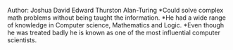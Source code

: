 Author: Joshua David Edward Thurston
Alan-Turing
*Could solve complex math problems without being taught the information.
*He had a wide range of knowledge in Computer science, Mathematics and Logic.
*Even though he was treated badly he is known as one of the most influential computer scientists.
